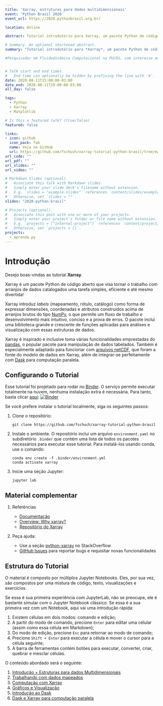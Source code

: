 ```yaml
---
title: 'Xarray, estruturas para dados multidimensionais'
event: 'Python Brasil 2020'
event_url: https://2020.pythonbrasil.org.br/

location: Online

abstract: Tutorial introdutório para Xarray, um pacote Python de código aberto que é capaz de tornar o trabalho com arranjos de dados multidimensionais e catalogados uma tarefa simples e eficiente. Destaca-se a sua sinergia com outras ferramentas para I/O, plotagem e computação paralela.

# Summary. An optional shortened abstract.
summary: "Tutorial introdutório para *Xarray*, um pacote Python de código aberto que é capaz de tornar o trabalho com arranjos de dados multidimensionais e catalogados uma tarefa simples e eficiente. Destaca-se a sua sinergia com outras ferramentas para I/O, plotagem e computação paralela."

#Pesquisador em Fluidodinâmica Computacional na PUCRS, com interesse em: Escoamentos turbulentos, transferência de calor e massa, e interação fluido-estrutura; Processamento e visualização de dados em Python; Jupyter Notebook como uma ferramenta de colaboração, pesquisa e ensino.


# Talk start and end times.
#   End time can optionally be hidden by prefixing the line with `#`.
date: 2020-08-11T15:00:00-03:00
date_end: 2020-08-11T18:00:00-03:00
all_day: false

tags:
  - Python
  - Xarray
  - Matplotlib

# Is this a featured talk? (true/false)
featured: false

links:
- icon: github
  icon_pack: fab
  name: Veja no GitHub
  url: https://github.com/fschuch/xarray-tutorial-python-brasil/tree/master/python-brasil-2020
url_code: ""
url_pdf: ""
url_slides: ""
url_video: ""

# Markdown Slides (optional).
#   Associate this talk with Markdown slides.
#   Simply enter your slide deck's filename without extension.
#   E.g. `slides = "example-slides"` references `content/slides/example-slides.md`.
#   Otherwise, set `slides = ""`.
slides: "2020-python-brasil"

# Projects (optional).
#   Associate this post with one or more of your projects.
#   Simply enter your project's folder or file name without extension.
#   E.g. `projects = ["internal-project"]` references `content/project/deep-learning/index.md`.
#   Otherwise, set `projects = []`.
projects:
  - aprenda.py
---
```


# Introdução

Desejo boas-vindas ao tutorial **Xarray**.

Xarray é um pacote Python de código aberto que visa tornar o trabalho com arranjos de dados catalogados uma tarefa simples, eficiente e até mesmo divertida!

Xarray introduz *labels* (mapeamento, rótulo, catálogo) como forma de expressar dimensões, coordenadas e atributos construidos acima de arranjos brutos do tipo [NumPy](https://numpy.org/),
o que permite um fluxo de trabalho e desenvolvimento mais intuitivo, conciso e a prova de erros.
O pacote inclui uma biblioteca grande e crescente de funções aplicadas para análises e visualização com essas estruturas de dados.

Xarray é inspirado e inclusive toma várias funcionalidades emprestadas do [pandas](https://pandas.pydata.org/), o popular pacote para manipulação de dados tabelados.
Também é especialmente adaptado para funcionar com [arquivos netCDF](http://www.unidata.ucar.edu/software/netcdf), que foram a fonte do modelo de dados em Xarray, além de integrar-se perfeitamente com [Dask](http://dask.org/) para computação paralela.

## Configurando o Tutorial

Esse tutorial foi projetado para rodar no [Binder](https://mybinder.org/).
O serviço permite executar totalmente na nuvem, nenhuma instalação extra é necessária.
Para tanto, basta clicar [aqui](https://mybinder.org/v2/gh/fschuch/xarray-tutorial-python-brasil/master?urlpath=lab):
[![Binder](https://mybinder.org/badge_logo.svg)](https://mybinder.org/v2/gh/fschuch/xarray-tutorial-python-brasil/master?urlpath=lab)

Se você prefere instalar o tutorial localmente, siga os seguintes passos:

1. Clone o repositório:

   ```
   git clone https://github.com/fschuch/xarray-tutorial-python-brasil
   ```

1. Instale o ambiente. O repositório inclui um arquivo `environment.yaml` no subdiretório `.binder` que contém uma lista de todos os pacotes necessários para executar esse tutorial.
   Para instalá-los usando conda, use o comando:

   ```
   conda env create -f .binder/environment.yml
   conda activate xarray
   ```

1. Inicie uma seção Jupyter:

   ```
   jupyter lab
   ```

## Material complementar

1. Referências

    - [Documentação](http://xarray.pydata.org/en/stable/)
    - [Overview: Why xarray?](http://xarray.pydata.org/en/stable/why-xarray.html)
    - [Repositório do Xarray](https://github.com/pydata/xarray)

1. Peça ajuda:

    - Use a seção [python-xarray](https://stackoverflow.com/questions/tagged/python-xarray) no StackOverflow
    - [GitHub Issues](https://github.com/pydata/xarray/issues) para reportar bugs e requisitar novas funcionalidades


## Estrutura do Tutorial

O material é composto por múltiplos Jupyter Notebooks. Eles, por sua vez, são compostos por uma mistura de código, texto, visualizações e exercícios.

Se essa é sua primeira experiência com JupyterLab, não se preocupe, ele é bastante simular com o Jupyter Notebook clássico. Se essa é a sua primeira vez com um Notebook, aqui vai uma introdução rápida:

1. Existem células em dois modos: comando e edição;
1. A partir do modo de comando, precione `Enter` para editar uma célular (assim como essa célula em Markdown);
1. Do modo de edição, precione `Esc` para retornar ao modo de comando;
1. Precione `Shift + Enter` para executar a célula e mover o cursor para a célula seguinte;
1. A barra de ferramentas contém botões para executar, converter, criar, quebrar e mesclar células.

O conteúdo abordado será o seguinte:

1. [Introdução + Estruturas para dados Multidimensionais](https://nbviewer.jupyter.org/github/fschuch/xarray-tutorial-python-brasil/blob/master/python-brasil-2020/01_estruturas_de_dados_e_io.ipynb)
1. [Trabalhando com dados mapeados](https://nbviewer.jupyter.org/github/fschuch/xarray-tutorial-python-brasil/blob/master/python-brasil-2020/02_trabalhando_com_dados_mapeados.ipynb)
1. [Computação com Xarray](https://nbviewer.jupyter.org/github/fschuch/xarray-tutorial-python-brasil/blob/master/python-brasil-2020/03_calculos_com_xarray.ipynb)
1. [Gráficos e Visualização](https://nbviewer.jupyter.org/github/fschuch/xarray-tutorial-python-brasil/blob/master/python-brasil-2020/04_graficos_e_visualizacao.ipynb)
1. [Introdução ao Dask](https://nbviewer.jupyter.org/github/fschuch/xarray-tutorial-python-brasil/blob/master/python-brasil-2020/05_introducao_ao_dask.ipynb)
1. [Dask e Xarray para computação paralela](https://nbviewer.jupyter.org/github/fschuch/xarray-tutorial-python-brasil/blob/master/python-brasil-2020/06_xarray_e_dask.ipynb)
